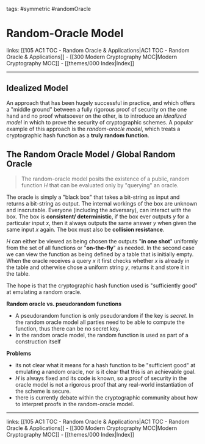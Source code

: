 tags: #symmetric #randomOracle

# Random-Oracle Model

links: [[105 AC1 TOC - Random Oracle & Applications|AC1 TOC - Random Oracle & Applications]] -  [[300 Modern Cryptography MOC|Modern Cryptography MOC]] - [[themes/000 Index|Index]]

---

## Idealized Model

An approach that has been hugely successful in practice, and which offers a "middle ground" between a fully rigorous proof of security on the one hand and no proof whatsoever on the other, is to introduce an *idealized model* in which to prove the security of cryptographic schemes. A popular example of this approach is the *random-oracle model*, which treats a cryptographic hash function as a **truly random function**.

## The Random Oracle Model / Global Random Oracle

> The random-oracle model posits the existence of a public, random function $H$ that can be evaluated only by "querying" an oracle.

The oracle is simply a "black box" that takes a bit-string as input and returns a bit-string as output. The internal workings of the box are unknown and inscrutable. Everyone (including the adversary), can interact with the box. The box is **consistent/ deterministic**, if the box ever outputs $y$ for a particular input $x$, then it always outputs the same answer $y$ when given the same input $x$ again. The box must also be **collision resistance**.

$H$ can either be viewed as being chosen the outputs "**in one shot**" uniformly from the set of all functions or "**on-the-fly**" as needed. In the second case we can view the function as being defined by a table that is initially empty. When the oracle receives a query $x$ it first checks whether $x$ is already in the table and otherwise chose a uniform string $y$, returns it and store it in the table.

The hope is that the cryptographic hash function used is "sufficiently good" at emulating a random oracle.

**Random oracle vs. pseudorandom functions**

- A pseudorandom function is only pseudorandom if the key is *secret*. In the random oracle model all parties need to be able to compute the function, thus there can be no secret key.
- In the random oracle model, the random function is used as part of a construction itself

**Problems**

- its not clear what it means for a hash function to be "sufficient good" at emulating a random oracle, nor is it clear that this is an achievable goal.
- $H$ is always fixed and its code is known, so a proof of security in the oracle model is not a rigorous proof that any real-world instantiation of the scheme is secure.
- there is currently debate within the cryptographic community about how to interpret proofs in the random-oracle model.

---
links: [[105 AC1 TOC - Random Oracle & Applications|AC1 TOC - Random Oracle & Applications]] -  [[300 Modern Cryptography MOC|Modern Cryptography MOC]] - [[themes/000 Index|Index]]